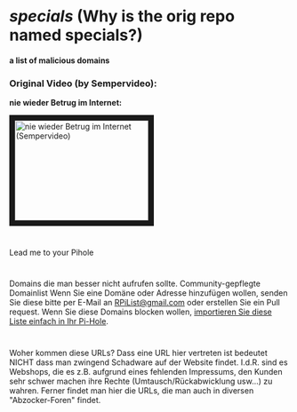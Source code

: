 # _specials_ (Why is the orig repo named specials?)
#### a list of malicious domains

### Original Video (by Sempervideo):
**nie wieder Betrug im Internet:**

<a href="http://www.youtube.com/watch?feature=player_embedded&v=QDYs2NLnOXs
" target="_blank"><img src="http://img.youtube.com/vi/QDYs2NLnOXs/0.jpg" 
alt="nie wieder Betrug im Internet (Sempervideo)" width="240" height="180" border="10" /></a>

#
Lead me to your Pihole
#
Domains die man besser nicht aufrufen sollte.
Community-gepflegte Domainlist
Wenn Sie eine Domäne oder Adresse hinzufügen wollen, senden Sie diese bitte per E-Mail an RPiList@gmail.com oder erstellen Sie ein Pull request.
Wenn Sie diese Domains blocken wollen, [importieren Sie diese Liste einfach in Ihr Pi-Hole](https://discourse.pi-hole.net/t/how-do-i-add-additional-block-lists-to-pi-hole/259).
#
Woher kommen diese URLs?
Dass eine URL hier vertreten ist bedeutet NICHT
dass man zwingend Schadware auf der Website findet.
I.d.R. sind es Webshops, die es z.B. aufgrund eines
fehlenden Impressums, den Kunden sehr schwer machen
ihre Rechte (Umtausch/Rückabwicklung usw...) zu wahren.
Ferner findet man hier die URLs, die man auch in diversen
"Abzocker-Foren" findet.
